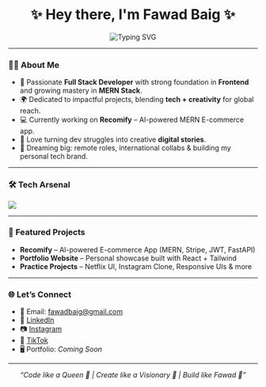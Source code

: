 <!-- Typing effect -->
<h1 align="center">✨ Hey there, I'm Fawad Baig ✨</h1>

<p align="center">
  <img src="https://readme-typing-svg.herokuapp.com?font=Fira+Code&weight=600&size=24&pause=1000&color=36BCF7&center=true&vCenter=true&width=435&lines=Code+%2B+Content;MERN+Stack+Developer;Digital+Creator" alt="Typing SVG" />
</p>

---

### 👨‍💻 About Me  
- 🚀 Passionate **Full Stack Developer** with strong foundation in **Frontend** and growing mastery in **MERN Stack**.  
- 🌍 Dedicated to impactful projects, blending **tech + creativity** for global reach.  
- 💻 Currently working on **Recomify** – AI-powered MERN E-commerce app.  
- 🎯 Love turning dev struggles into creative **digital stories**.  
- 🌟 Dreaming big: remote roles, international collabs & building my personal tech brand.  

---

### 🛠️ Tech Arsenal  
<p align="left">
  <img src="https://skillicons.dev/icons?i=html,css,js,ts,react,nodejs,express,mongodb,tailwind,git,github,vscode" />
</p>

---

### 📌 Featured Projects  
- **Recomify** – AI-powered E-commerce App (MERN, Stripe, JWT, FastAPI)  
- **Portfolio Website** – Personal showcase built with React + Tailwind  
- **Practice Projects** – Netflix UI, Instagram Clone, Responsive UIs & more  

---

### 🌐 Let’s Connect  
- 📧 Email: [fawadbaig@gmail.com](mailto:fawadbaig@gmail.com)  
- 💼 [LinkedIn](https://linkedin.com)  
- 📷 [Instagram](https://instagram.com)  
- 🎥 [TikTok](https://tiktok.com)  
- 🖥️ Portfolio: *Coming Soon*  

---

<p align="center"><i>“Code like a Queen 👑 | Create like a Visionary 🌌 | Build like Fawad 🚀”</i></p>
